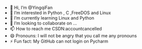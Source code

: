 - 👋 Hi, I’m @YingqiFan
- 👀 I’m interested in Python , C ,FreeDOS and Linux
- 🌱 I’m currently learning Linux and Python
- 💞️ I’m looking to collaborate on ...
- 📫 How to reach me CSDN:accountcancelled
- 😄 Pronouns: I will not be angry that you call me any pronouns
- ⚡ Fun fact: My GitHub can not login on Pycharm

<!---
YingqiFan/YingqiFan is a ✨ special ✨ repository because its `README.md` (this file) appears on your GitHub profile.
You can click the Preview link to take a look at your changes.
--->
